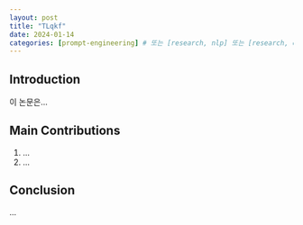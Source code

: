 ```yaml
---
layout: post
title: "TLqkf"
date: 2024-01-14
categories: [prompt-engineering] # 또는 [research, nlp] 또는 [research, computer-vision]
---
```


## Introduction

이 논문은...

## Main Contributions

1. ...
2. ...

## Conclusion

...
